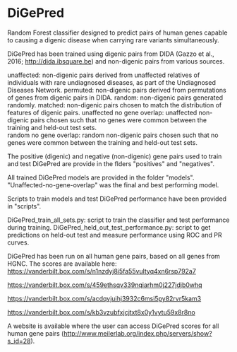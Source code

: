 # DiGePred
Random Forest classifier designed to predict pairs of human genes capable to causing a digenic disease when carrying rare variants simultaneously. 

DiGePred has been trained using digenic pairs from DIDA (Gazzo et al., 2016; http://dida.ibsquare.be) and non-digenic pairs from various sources.

  unaffected: non-digenic pairs derived from unaffected relatives of individuals with rare undiagnosed diseases, as part of the Undiagnosed Diseases Network.
  permuted: non-digenic pairs derived from permutations of genes from digenic pairs in DIDA.
  random: non-digenic pairs generated randomly.
  matched: non-digenic pairs chosen to match the distribution of features of digenic pairs.
  unaffected no gene overlap: unaffected non-digenic pairs chosen such that no genes were common between the training and held-out test sets.  
  random no gene overlap: random non-digenic pairs chosen such that no genes were common between the training and held-out test sets.
 
The positive (digenic) and negative (non-digenic) gene pairs used to train and test DiGePred are provide in the flders "positives" and "negatives".

All trained DiGePred models are provided in the folder "models". "Unaffected-no-gene-overlap" was the final and best performing model. 

Scripts to train models and test DiGePred performance have been provided in "scripts".

  DiGePred_train_all_sets.py: script to train the classifier and test performance during training.
  DiGePred_held_out_test_performance.py: script to get predictions on held-out test and measure performance using ROC and PR curves.

DiGePred has been run on all human gene pairs, based on all genes from HGNC. The scores are available here:
  https://vanderbilt.box.com/s/n1nzdyj8i5fa55vultyq4xn6rsp792a7
  
  https://vanderbilt.box.com/s/459ethsqv339nqiarhm0j227jdjb0whq
  
  https://vanderbilt.box.com/s/acdqvjuihj3932c6msi5py82rvr5kam3
  
  https://vanderbilt.box.com/s/kb3vzubfxjcjtxt8x0y1vytu59x8r8no
  
A website is available where the user can access DiGePred scores for all human gene pairs (http://www.meilerlab.org/index.php/servers/show?s_id=28). 
